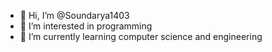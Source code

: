- 👋 Hi, I’m @Soundarya1403
- 👀 I’m interested in programming 
- 🌱 I’m currently learning computer science and engineering


<!---
Soundarya1403/Soundarya1403 is a ✨ special ✨ repository because its `README.md` (this file) appears on your GitHub profile.
You can click the Preview link to take a look at your changes.
--->
